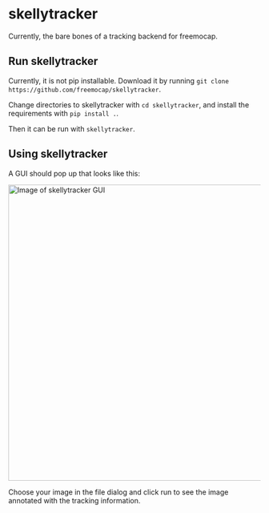 # skellytracker

Currently, the bare bones of a tracking backend for freemocap.

## Run skellytracker

Currently, it is not pip installable. Download it by running `git clone https://github.com/freemocap/skellytracker`. 

Change directories to skellytracker with `cd skellytracker`, and install the requirements with `pip install .`.

Then it can be run with `skellytracker`.

## Using skellytracker

A GUI should pop up that looks like this: 

<img width="591" alt="Image of skellytracker GUI" src="https://github.com/freemocap/skellytracker/assets/24758117/8767a7fb-2535-407c-99fb-40295ee5af93">


Choose your image in the file dialog and click run to see the image annotated with the tracking information.
